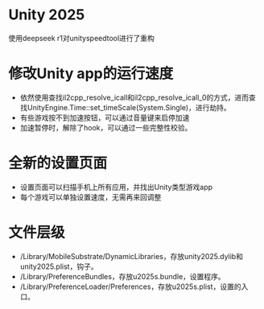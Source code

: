 # Unity 2025
使用deepseek r1对unityspeedtool进行了重构

# 修改Unity app的运行速度
- 依然使用查找il2cpp_resolve_icall和il2cpp_resolve_icall_0的方式，进而查找UnityEngine.Time::set_timeScale(System.Single)，进行劫持。
- 有些游戏按不到加速按钮，可以通过音量键来启停加速
- 加速暂停时，解除了hook，可以通过一些完整性校验。

# 全新的设置页面
- 设置页面可以扫描手机上所有应用，并找出Unity类型游戏app
- 每个游戏可以单独设置速度，无需再来回调整

# 文件层级
- /Library/MobileSubstrate/DynamicLibraries，存放unity2025.dylib和unity2025.plist，钩子。
- /Library/PreferenceBundles，存放u2025s.bundle，设置程序。
- /Library/PreferenceLoader/Preferences，存放u2025s.plist，设置的入口。
